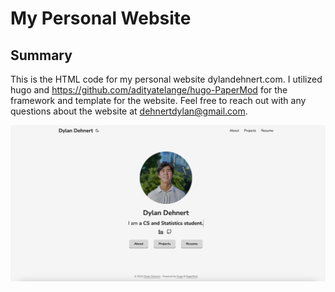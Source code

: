 # My Personal Website

## Summary

This is the HTML code for my personal website dylandehnert.com. I utilized hugo and https://github.com/adityatelange/hugo-PaperMod for the framework and template for the website. Feel free to reach out with any questions about the website at dehnertdylan@gmail.com.

![Alt text](static/img/git_pic.png)
